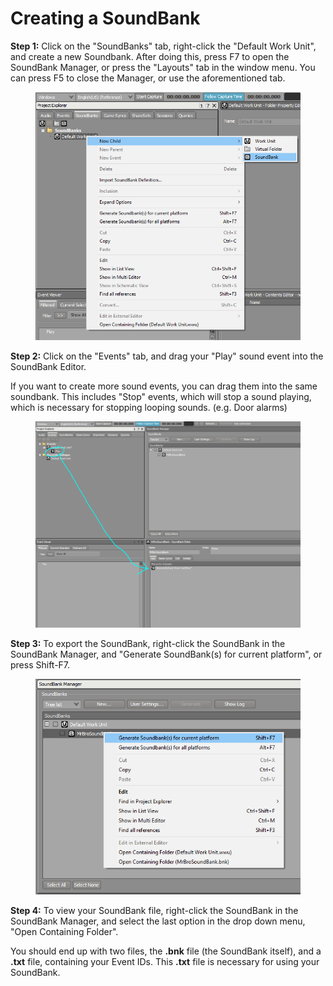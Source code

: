 # Creating a SoundBank

**Step 1:** Click on the "SoundBanks" tab, right-click the "Default Work Unit", and create a new Soundbank. After doing this, press F7 to open the SoundBank Manager, or press the "Layouts" tab in the window menu. You can press F5 to close the Manager, or use the aforementioned tab.

<figure><img src="../../.gitbook/assets/Capture10.PNG" alt=""><figcaption></figcaption></figure>

**Step 2:** Click on the "Events" tab, and drag your "Play" sound event into the SoundBank Editor.

If you want to create more sound events, you can drag them into the same soundbank. This includes "Stop" events, which will stop a sound playing, which is necessary for stopping looping sounds. (e.g. Door alarms)

<figure><img src="../../.gitbook/assets/Capture11.PNG" alt=""><figcaption></figcaption></figure>

**Step 3:** To export the SoundBank, right-click the SoundBank in the SoundBank Manager, and "Generate SoundBank(s) for current platform", or press Shift-F7.

<figure><img src="../../.gitbook/assets/Capture12.PNG" alt=""><figcaption></figcaption></figure>

**Step 4:** To view your SoundBank file, right-click the SoundBank in the SoundBank Manager, and select the last option in the drop down menu, "Open Containing Folder".

You should end up with two files, the **.bnk** file (the SoundBank itself), and a **.txt** file, containing your Event IDs. This **.txt** file is necessary for using your SoundBank.
